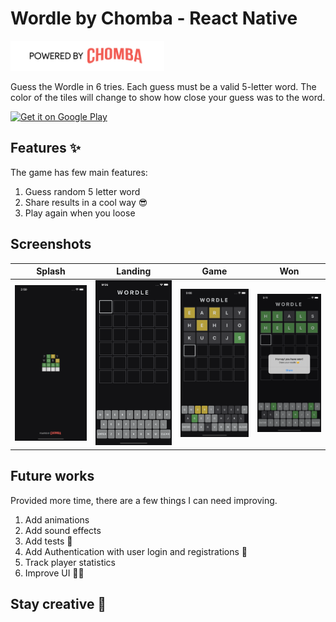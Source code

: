 # Wordle by Chomba - React Native 
<a target="_blank" href='https://www.linkedin.com/in/chomba-chanda-bab8ab20b/'><img alt='Get it on Google Play' src='https://raw.githubusercontent.com/chombazm/psychic-octo-tribble-wordle-app/main/screenshots/poweredByChombaBlack.png' height='48px'/></a>

Guess the Wordle in 6 tries. Each guess must be a valid 5-letter word. The color of the tiles will change to show how close your guess was to the word.

<a target="_blank" href='https://play.google.com/store/apps/details?id=com.wordlebychomba'><img alt='Get it on Google Play' src='https://goldtonemusicgroup.com/img/goldtone/main-page/news/playstore-badge.png' height='48px'/></a>

## Features ✨

The game has few main features:

1. Guess random 5 letter word
2. Share results in a cool way 😎
3. Play again when you loose

## Screenshots 
Splash                      |  Landing         |  Game | Won
:-------------------------:|:------------------------:|:------------------------:|:------------------------:
![](https://raw.githubusercontent.com/chombazm/psychic-octo-tribble-wordle-app/main/screenshots/splash.png)  |  ![](https://raw.githubusercontent.com/chombazm/psychic-octo-tribble-wordle-app/main/screenshots/landing.png) |  ![](https://raw.githubusercontent.com/chombazm/psychic-octo-tribble-wordle-app/main/screenshots/game.png) | ![](https://github.com/chombazm/psychic-octo-tribble-wordle-app/blob/main/screenshots/won.png)


## Future works

Provided more time, there are a few things I can need improving.

1. Add animations
2. Add sound effects
3. Add tests 🧪
4. Add Authentication with user login and registrations 🔐
5. Track player statistics
6. Improve UI 👌🏽

## Stay creative 🚀
